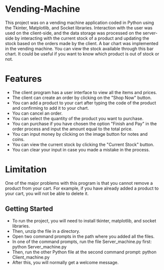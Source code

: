 # Vending-Machine
This project was on a vending machine application coded in Python using the Tkinter, Matplotlib, and Socket libraries.
Interaction with the user was used on the client-side, and the data storage was processed on the server-side by interacting with the current stock of a product and updating the stock based on the orders made by the client.
A bar chart was implemented in the vending machine. You can view the stock available through this bar chart. It could be useful if you want to know which product is out of stock or not. 

# Features
- The client program has a user interface to view all the items and prices.
- The client can create an order by clicking on the "Shop Now" button.
- You can add a product to your cart after typing the code of the product and confirming to add it to your chart.
- You can cancel an order.
- You can select the quantity of the product you want to purchase.
- You can purchase if you have chosen the option "Finish and Pay" in the order process and input the amount equal to the total price.
- You can input money by clicking on the image button for notes and coins.
- You can view the current stock by clicking the "Current Stock" button.
- You can clear your input in case you made a mistake in the process.

# Limitation
One of the major problems with this program is that you cannot remove a product from your cart. For example, if you have already added a product to your cart, you will not be able to delete it. 

## Getting Started

- To run the project, you will need to install tkinter, matplotlib, and socket libraries. 
- Then, unzip the file in a directory.
- Open two command prompts in the path where you added all the files.
- In one of the command prompts, run the file Server_machine.py first: python Server_machine.py
- Then, run the other Python file at the second command prompt: python Client_machine.py
- After this, you will normally get a welcome message.

